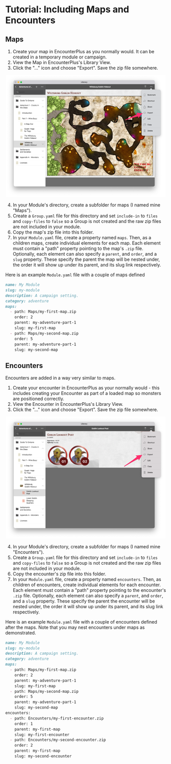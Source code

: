 # Tutorial: Including Maps and Encounters

## Maps
1. Create your map in EncounterPlus as you normally would. It can be created in a temporary module or campaign.
2. View the Map in EncounterPlus's Library View.
3. Click the "..." icon and choose "Export". Save the zip file somewhere.

<p align="center">
  <img src="./documentation/MapExport.png" alt="Map Export" width="500">
</p>

4. In your Module's directory, create a subfolder for maps (I named mine "Maps").
5. Create a `Group.yaml` file for this directory and set `include-in` to `files` and `copy-files` to `false` so a Group is not created and the raw zip files are not included in your module.
6. Copy the map's zip file into this folder.
7. In your `Module.yaml` file, create a property named `maps`. Then, as a children maps, create individual elements for each map. Each element must contain a "path" property pointing to the map's `.zip` file. Optionally, each element can also specify a `parent`, and `order`, and a `slug` property. These specify the parent the map will be nested under, the order it will show up under its parent, and its slug link respectively.

Here is an example `Module.yaml` file with a couple of maps defined
```Markdown
name: My Module
slug: my-module
description: A campaign setting.
category: adventure
maps:
  - path: Maps/my-first-map.zip
    order: 2
    parent: my-adventure-part-1
    slug: my-first-map
  - path: Maps/my-second-map.zip
    order: 5
    parent: my-adventure-part-1
    slug: my-second-map
```

## Encounters
Encounters are added in a way very similar to maps.

1. Create your encounter in EncounterPlus as your normally would - this includes creating your Encounter as part of a loaded map so monsters are positioned correctly.
2. View the Encounter in EncounterPlus's Library View.
3. Click the "..." icon and choose "Export". Save the zip file somewhere.

<p align="center">
  <img src="./documentation/EncounterExport.png" alt="Encounter Export" width="500">
</p>

4. In your Module's directory, create a subfolder for maps (I named mine "Encounters").
5. Create a `Group.yaml` file for this directory and set `include-in` to `files` and `copy-files` to `false` so a Group is not created and the raw zip files are not included in your module.
6. Copy the encounter's zip file into this folder.
7. In your `Module.yaml` file, create a property named `encounters`. Then, as children of encounters, create individual elements for each encounter. Each element must contain a "path" property pointing to the encounter's `.zip` file. Optionally, each element can also specify a `parent`, and `order`, and a `slug` property. These specify the parent the encounter will be nested under, the order it will show up under its parent, and its slug link respectively.

Here is an example `Module.yaml` file with a couple of encounters defined after the maps. Note that you may nest encounters under maps as demonstrated.
```Markdown
name: My Module
slug: my-module
description: A campaign setting.
category: adventure
maps:
  - path: Maps/my-first-map.zip
    order: 2
    parent: my-adventure-part-1
    slug: my-first-map
  - path: Maps/my-second-map.zip
    order: 5
    parent: my-adventure-part-1
    slug: my-second-map
encounters:
  - path: Encounters/my-first-encounter.zip
    order: 1
    parent: my-first-map
    slug: my-first-encounter
  - path: Encounters/my-second-encounter.zip
    order: 2
    parent: my-first-map
    slug: my-second-encounter
```